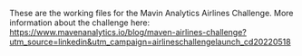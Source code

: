 These are the working files for the Mavin Analytics Airlines Challenge.
More information about the challenge here: https://www.mavenanalytics.io/blog/maven-airlines-challenge?utm_source=linkedin&utm_campaign=airlineschallengelaunch_cd20220518
